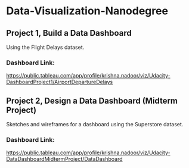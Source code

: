 # Data-Visualization-Nanodegree

## Project 1, Build a Data Dashboard
Using the Flight Delays dataset.
### Dashboard Link:
https://public.tableau.com/app/profile/krishna.nadoor/viz/Udacity-DashboardProject1/AirportDepartureDelays

## Project 2, Design a Data Dashboard (Midterm Project)
Sketches and wireframes for a dashboard using the Superstore dataset.
### Dashboard Link:
https://public.tableau.com/app/profile/krishna.nadoor/viz/Udacity-DataDashboardMidtermProject/DataDashboard


